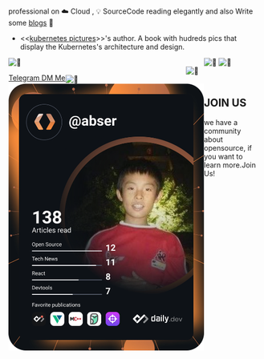 professional on ☁️ Cloud , 💡 SourceCode reading elegantly and also Write some [blogs](https://yuque.com/abser) 🌈

- <<[kubernetes pictures](https://www.yuque.com/abser/kubernetes)>>'s author. A book with hudreds pics that display the Kubernetes's architecture and design.

[<img align="left" width="390" alt="🦑" src="https://gist.github.com/abserari/1c4d246483b38189cd593663b16810ab/raw/b53575edeb61f8d86cb8cea88f9443563ca68105/general.svg">](#)

[<img align="right" width="150" alt="🦑" src="https://count.getloli.com/get/@:abserari?theme=rule34">](#)
[<img align="right" width="390" alt="🦑" src="https://gist.github.com/abserari/1c4d246483b38189cd593663b16810ab/raw/b53575edeb61f8d86cb8cea88f9443563ca68105/activities.svg">](https://hashnode.abser.top)

<a href="https://app.daily.dev/abser"><img  align="left" src="https://github.com/abserari/abserari/blob/master/devcard.svg" width="390" alt="Abser Ari's Dev Card"/></a>

<img width="100%" height="30" alt="🦑" src="https://gist.githubusercontent.com/lowlighter/3c6eaedf50273adfb7a510822672f570/raw/placeholder.svg"> 



<img width="100%" height="30" alt="🦑" src="https://gist.githubusercontent.com/lowlighter/3c6eaedf50273adfb7a510822672f570/raw/placeholder.svg"> 


<!-- 
<p  align="center">
<img src="https://visitor-badge.laobi.icu/badge?page_id=abserari" alt="my visitor badges"/>
<img src="https://komarev.com/ghpvc/?username=abserari&label=my wife visitors" alt="my wife's github visitor badge"/> 
</p>
-->


<p  align="center">
<a rel="me" href="https://t.me/abserari">Telegram DM Me</a>

</p>

## JOIN US
we have a community about opensource, if you want to learn more.Join Us!
